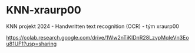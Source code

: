 # KNN-xraurp00
KNN projekt 2024 - Handwritten text recognition (OCR) - tým xraurp00

https://colab.research.google.com/drive/1Ww2nTiKIDnR28LzvpMqIeVn3Eou81UF1?usp=sharing
